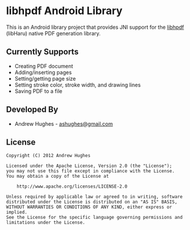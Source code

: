 libhpdf Android Library
=======================

This is an Android library project that provides JNI support for the
[libhpdf][1] (libHaru) native PDF generation library.

Currently Supports
------------------

* Creating PDF document
* Adding/inserting pages
* Setting/getting page size
* Setting stroke color, stroke width, and drawing lines
* Saving PDF to a file

Developed By
------------

* Andrew Hughes - <ashughes@gmail.com>

License
-------

    Copyright (C) 2012 Andrew Hughes

    Licensed under the Apache License, Version 2.0 (the "License");
    you may not use this file except in compliance with the License.
    You may obtain a copy of the License at

        http://www.apache.org/licenses/LICENSE-2.0

    Unless required by applicable law or agreed to in writing, software
    distributed under the License is distributed on an "AS IS" BASIS,
    WITHOUT WARRANTIES OR CONDITIONS OF ANY KIND, either express or implied.
    See the License for the specific language governing permissions and
    limitations under the License.


 [1]: http://libharu.org
